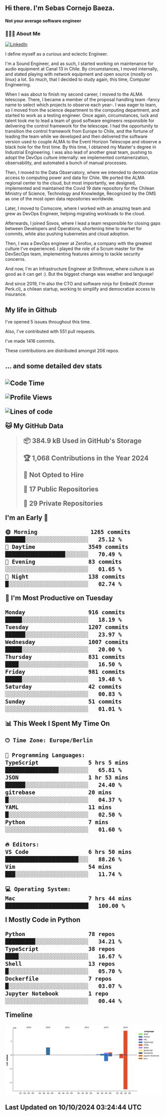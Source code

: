 <h2> Hi there.  I'm Sebas Cornejo Baeza.</h2>
<h4> Not your average software engineer</h4>
<h3> 👨🏻‍💻 About Me </h3>
<a href="http://linkedin.com/in/sebastian-cornejo-baeza/"><img alt="LinkedIn" src="https://img.shields.io/badge/Sebas%20Cornejo%20-informational?style=appveyor&logo=linkedin"></a>


I define myself as a curious and eclectic Engineer.

I'm a Sound Engineer, and as such, I started working on maintenance for audio equipment at Canal 13 in Chile.
By circumstances, I moved internally, and stated playing with network equipment and open source (mostly on linux) 
a lot. So much, that I decided to study again, this time, Computer Engineering.

When I was about to finish my second career, I moved to the ALMA telescope. There, I became a member of the proposal handling team
-fancy name to select which projects to observe each year-. 
I was eager to learn, so I moved from the science department to the computing department, and started to work as 
a testing engineer. Once again, circumstances, luck and talent took me to lead a team of good software engineers 
responsible for delivering the control framework for the telescope. I had the opportunity to transition the control framework from
Europe to Chile, and the fortune of leading the team while we developed and then delivered the software
version used to couple ALMA to the Event Horizon Telescope and observe a black hole for the first time.
By this time, I obtained my Master's degree in Industrial Engineering.
I was also lead of another great team, pushing to adopt the DevOps culture internally: we implemented containerization, observability, and automated a bunch of manual processes.

Then, I moved to the Data Observatory, where we intended to democratize access to computing power
and data for Chile. We ported the ALMA regional center to the cloud, but most importantly, we designed, implemented
and maintained the Covid 19 date repository for the Chilean Ministry of Science, Technology and Knowledge, Recognized by the OMS as one of the most open
data repositories worldwide.

Later, I moved to Comscore, where I worked with an amazing team and grew as DevOps Engineer, helping migrating workloads to the cloud.

Afterwards, I joined Sovos, where I lead a team responsible for closing gaps between Developers and Operations, shortening time to market for commits, while
also pushing kubernetes and cloud adoption.

Then, I was a DevOps engineer at Zerofox, a company with the greatest culture I've experienced. I played the role of a Scrum master for the DevSecOps team,
implementing features aiming to tackle security concerns.

And now, I'm an Infrastructure Engineer at Shiftmove, where culture is as good as it can get :). But the biggest change was weather and language!
 
And since 2019, I'm also the CTO and software ninja for EmbedX (former Perk.cl), a chilean startup, working to simplify and democratize access to insurance.

<h2> My life in Github </h2>

I've opened 5 issues throughout this time.

Also, I've contributed with 551 pull requests.

I've made 1416 commits.

These contributions are distributed amongst 206 repos.

<h2>... and some detailed dev stats<h2>

<!--START_SECTION:waka-->
![Code Time](http://img.shields.io/badge/Code%20Time-910%20hrs%2045%20mins-blue)

![Profile Views](http://img.shields.io/badge/Profile%20Views-0-blue)

![Lines of code](https://img.shields.io/badge/From%20Hello%20World%20I%27ve%20Written-2.8%20million%20lines%20of%20code-blue)

**🐱 My GitHub Data** 

> 📦 384.9 kB Used in GitHub's Storage 
 > 
> 🏆 1,068 Contributions in the Year 2024
 > 
> 🚫 Not Opted to Hire
 > 
> 📜 17 Public Repositories 
 > 
> 🔑 29 Private Repositories 
 > 
**I'm an Early 🐤** 

```text
🌞 Morning                1265 commits        ██████░░░░░░░░░░░░░░░░░░░   25.12 % 
🌆 Daytime                3549 commits        ██████████████████░░░░░░░   70.49 % 
🌃 Evening                83 commits          ░░░░░░░░░░░░░░░░░░░░░░░░░   01.65 % 
🌙 Night                  138 commits         █░░░░░░░░░░░░░░░░░░░░░░░░   02.74 % 
```
📅 **I'm Most Productive on Tuesday** 

```text
Monday                   916 commits         █████░░░░░░░░░░░░░░░░░░░░   18.19 % 
Tuesday                  1207 commits        ██████░░░░░░░░░░░░░░░░░░░   23.97 % 
Wednesday                1007 commits        █████░░░░░░░░░░░░░░░░░░░░   20.00 % 
Thursday                 831 commits         ████░░░░░░░░░░░░░░░░░░░░░   16.50 % 
Friday                   981 commits         █████░░░░░░░░░░░░░░░░░░░░   19.48 % 
Saturday                 42 commits          ░░░░░░░░░░░░░░░░░░░░░░░░░   00.83 % 
Sunday                   51 commits          ░░░░░░░░░░░░░░░░░░░░░░░░░   01.01 % 
```


📊 **This Week I Spent My Time On** 

```text
🕑︎ Time Zone: Europe/Berlin

💬 Programming Languages: 
TypeScript               5 hrs 5 mins        ████████████████░░░░░░░░░   65.81 % 
JSON                     1 hr 53 mins        ██████░░░░░░░░░░░░░░░░░░░   24.40 % 
gitrebase                20 mins             █░░░░░░░░░░░░░░░░░░░░░░░░   04.37 % 
YAML                     11 mins             █░░░░░░░░░░░░░░░░░░░░░░░░   02.50 % 
Python                   7 mins              ░░░░░░░░░░░░░░░░░░░░░░░░░   01.60 % 

🔥 Editors: 
VS Code                  6 hrs 50 mins       ██████████████████████░░░   88.26 % 
Vim                      54 mins             ███░░░░░░░░░░░░░░░░░░░░░░   11.74 % 

💻 Operating System: 
Mac                      7 hrs 44 mins       █████████████████████████   100.00 % 
```

**I Mostly Code in Python** 

```text
Python                   78 repos            █████████░░░░░░░░░░░░░░░░   34.21 % 
TypeScript               38 repos            ████░░░░░░░░░░░░░░░░░░░░░   16.67 % 
Shell                    13 repos            █░░░░░░░░░░░░░░░░░░░░░░░░   05.70 % 
Dockerfile               7 repos             █░░░░░░░░░░░░░░░░░░░░░░░░   03.07 % 
Jupyter Notebook         1 repo              ░░░░░░░░░░░░░░░░░░░░░░░░░   00.44 % 
```



**Timeline**

![Lines of Code chart](https://raw.githubusercontent.com/scornejob/scornejob/master/assets/bar_graph.png)


 Last Updated on 10/10/2024 03:24:44 UTC
<!--END_SECTION:waka-->
